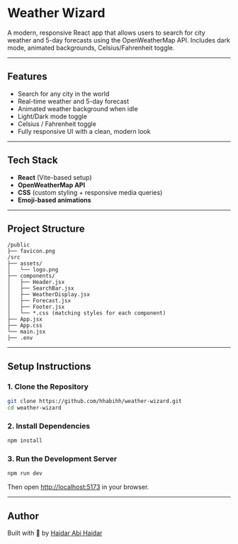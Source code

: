 
# Weather Wizard

A modern, responsive React app that allows users to search for city weather and 5-day forecasts using the OpenWeatherMap API. Includes dark mode, animated backgrounds, Celsius/Fahrenheit toggle.

---

## Features

- Search for any city in the world
- Real-time weather and 5-day forecast
- Animated weather background when idle
- Light/Dark mode toggle
- Celsius / Fahrenheit toggle
- Fully responsive UI with a clean, modern look

---

## Tech Stack

- **React** (Vite-based setup)
- **OpenWeatherMap API**
- **CSS** (custom styling + responsive media queries)
- **Emoji-based animations**

---

## Project Structure

```
/public
├── favicon.png
/src
├── assets/
│   └── logo.png
├── components/
│   ├── Header.jsx
│   ├── SearchBar.jsx
│   ├── WeatherDisplay.jsx
│   ├── Forecast.jsx
│   ├── Footer.jsx
│   └── *.css (matching styles for each component)
├── App.jsx
├── App.css
└── main.jsx
├── .env

```

---

## Setup Instructions

### 1. Clone the Repository

```bash
git clone https://github.com/hhabihh/weather-wizard.git
cd weather-wizard
```

### 2. Install Dependencies

```bash
npm install
```

### 3. Run the Development Server

```bash
npm run dev
```

Then open [http://localhost:5173](http://localhost:5173) in your browser.

---

## Author

Built with 💙 by [Haidar Abi Haidar](https://github.com/hhabihh)
